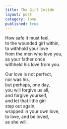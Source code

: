 ```yaml
---
title: The Girl Inside
layout: post
category: love
published: true
---
```


How safe it must feel,  
to the wounded girl within,  
to withhold your love  
from the men who love you,  
as your father once  
withheld his love from you.

Our love is not perfect,   
nor was his,  
but perhaps, one day,  
you will forgive us all,  
and forgive yourself,  
and let that little girl  
step out again,  
wrapped in your own love,   
to love, and be loved,  
as she will.
